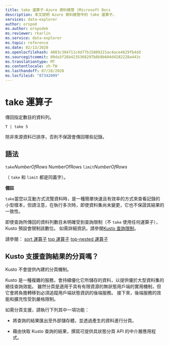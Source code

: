 ```yaml
---
title: take 運算子-Azure 資料總管 |Microsoft Docs
description: 本文說明 Azure 資料總管中的 take 運算子。
services: data-explorer
author: orspod
ms.author: orspodek
ms.reviewer: rkarlin
ms.service: data-explorer
ms.topic: reference
ms.date: 02/13/2020
ms.openlocfilehash: 4083c304711c4d77b15809221ac4ace4629fb4dd
ms.sourcegitcommit: 09da3f26b4235368297b8b9b604d4282228a443c
ms.translationtype: MT
ms.contentlocale: zh-TW
ms.lasthandoff: 07/28/2020
ms.locfileid: "87342099"
---
```

# <a name="take-operator"></a>take 運算子

傳回指定數目的資料列。

```kusto
T | take 5
```

除非來源資料已排序，否則不保證會傳回哪些記錄。

## <a name="syntax"></a>語法

`take`*NumberOfRows* 
 NumberOfRows `limit`*NumberOfRows*

（ `take` 和 `limit` 都是同義字）。

**備註**

`take`當您以互動方式流覽資料時，是一種簡單快速且有效率的方式來查看記錄的小型樣本，但請注意，在執行多次時，即使資料集尚未變更，它也不保證其結果的一致性。

即使查詢所傳回的資料列數目未明確受到查詢限制（不 `take` 使用任何運算子），Kusto 預設會限制該數位。
如需詳細資訊，請參閱[Kusto 查詢限制](../concepts/querylimits.md)。

請參閱： [sort 運算子](sortoperator.md) 
 [top 運算子](topoperator.md) 
 [top-nested 運算子](topnestedoperator.md)

## <a name="does-kusto-support-paging-of-query-results"></a>Kusto 支援查詢結果的分頁嗎？

Kusto 不會提供內建的分頁機制。

Kusto 是一種複雜的服務，會持續優化它所儲存的資料，以提供優於大型資料集的絕佳查詢效能。 雖然分頁是適用于具有有限資源的無狀態用戶端的實用機制，但它會將負擔轉移到必須追蹤用戶端狀態資訊的後端服務。 接下來，後端服務的效能和擴充性受到嚴格限制。

如需分頁支援，請執行下列其中一項功能：

* 將查詢的結果匯出至外部儲存體，並透過產生的資料進行分頁。

* 藉由快取 Kusto 查詢的結果，撰寫可提供具狀態分頁 API 的中介層應用程式。
